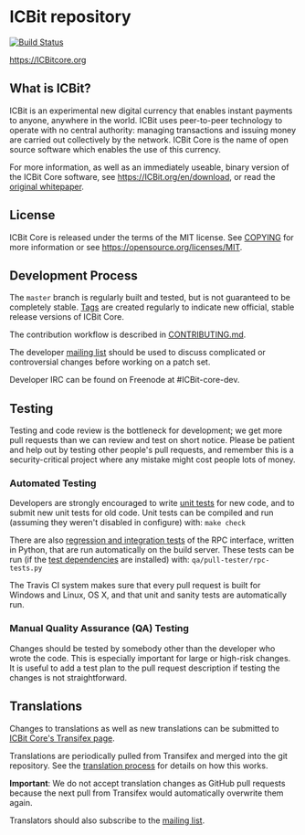 ICBit repository
=====================================

[![Build Status](https://travis-ci.org/ICBit/ICBit.svg?branch=master)](https://travis-ci.org/ICBit/ICBit)

https://ICBitcore.org

What is ICBit?
----------------

ICBit is an experimental new digital currency that enables instant payments to
anyone, anywhere in the world. ICBit uses peer-to-peer technology to operate
with no central authority: managing transactions and issuing money are carried
out collectively by the network. ICBit Core is the name of open source
software which enables the use of this currency.

For more information, as well as an immediately useable, binary version of
the ICBit Core software, see https://ICBit.org/en/download, or read the
[original whitepaper](https://ICBitcore.org/ICBit.pdf).

License
-------

ICBit Core is released under the terms of the MIT license. See [COPYING](COPYING) for more
information or see https://opensource.org/licenses/MIT.

Development Process
-------------------

The `master` branch is regularly built and tested, but is not guaranteed to be
completely stable. [Tags](https://github.com/ICBit/ICBit/tags) are created
regularly to indicate new official, stable release versions of ICBit Core.

The contribution workflow is described in [CONTRIBUTING.md](CONTRIBUTING.md).

The developer [mailing list](https://lists.linuxfoundation.org/mailman/listinfo/ICBit-dev)
should be used to discuss complicated or controversial changes before working
on a patch set.

Developer IRC can be found on Freenode at #ICBit-core-dev.

Testing
-------

Testing and code review is the bottleneck for development; we get more pull
requests than we can review and test on short notice. Please be patient and help out by testing
other people's pull requests, and remember this is a security-critical project where any mistake might cost people
lots of money.

### Automated Testing

Developers are strongly encouraged to write [unit tests](/doc/unit-tests.md) for new code, and to
submit new unit tests for old code. Unit tests can be compiled and run
(assuming they weren't disabled in configure) with: `make check`

There are also [regression and integration tests](/qa) of the RPC interface, written
in Python, that are run automatically on the build server.
These tests can be run (if the [test dependencies](/qa) are installed) with: `qa/pull-tester/rpc-tests.py`

The Travis CI system makes sure that every pull request is built for Windows
and Linux, OS X, and that unit and sanity tests are automatically run.

### Manual Quality Assurance (QA) Testing

Changes should be tested by somebody other than the developer who wrote the
code. This is especially important for large or high-risk changes. It is useful
to add a test plan to the pull request description if testing the changes is
not straightforward.

Translations
------------

Changes to translations as well as new translations can be submitted to
[ICBit Core's Transifex page](https://www.transifex.com/projects/p/ICBit/).

Translations are periodically pulled from Transifex and merged into the git repository. See the
[translation process](doc/translation_process.md) for details on how this works.

**Important**: We do not accept translation changes as GitHub pull requests because the next
pull from Transifex would automatically overwrite them again.

Translators should also subscribe to the [mailing list](https://groups.google.com/forum/#!forum/ICBit-translators).
